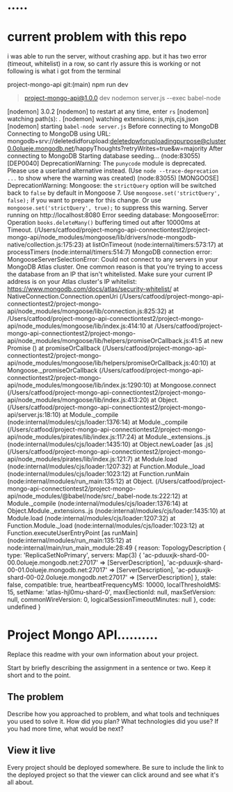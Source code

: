 # .....

# current problem with this repo
i was able to run the server, without crashing app.
but it has two error (timeout, whitelist) in a row, 
so cant rly assure this is working or not
following is what i got from the terminal





 project-mongo-api git:(main) npm run dev

> project-mongo-api@1.0.0 dev
> nodemon server.js --exec babel-node

[nodemon] 3.0.2
[nodemon] to restart at any time, enter `rs`
[nodemon] watching path(s): *.*
[nodemon] watching extensions: js,mjs,cjs,json
[nodemon] starting `babel-node server.js`
Before connecting to MongoDB
Connecting to MongoDB using URL: mongodb+srv://deletedidforupload:deletedpwforuploadingpurpose@cluster0.0olueje.mongodb.net/happyThoughts?retryWrites=true&w=majority
After connecting to MongoDB
Starting database seeding...
(node:83055) [DEP0040] DeprecationWarning: The `punycode` module is deprecated. Please use a userland alternative instead.
(Use `node --trace-deprecation ...` to show where the warning was created)
(node:83055) [MONGOOSE] DeprecationWarning: Mongoose: the `strictQuery` option will be switched back to `false` by default in Mongoose 7. Use `mongoose.set('strictQuery', false);` if you want to prepare for this change. Or use `mongoose.set('strictQuery', true);` to suppress this warning.
Server running on http://localhost:8080
Error seeding database: MongooseError: Operation `books.deleteMany()` buffering timed out after 10000ms
    at Timeout.<anonymous> (/Users/catfood/project-mongo-api-connectiontest2/project-mongo-api/node_modules/mongoose/lib/drivers/node-mongodb-native/collection.js:175:23)
    at listOnTimeout (node:internal/timers:573:17)
    at processTimers (node:internal/timers:514:7)
MongoDB connection error: MongooseServerSelectionError: Could not connect to any servers in your MongoDB Atlas cluster. One common reason is that you're trying to access the database from an IP that isn't whitelisted. Make sure your current IP address is on your Atlas cluster's IP whitelist: https://www.mongodb.com/docs/atlas/security-whitelist/
    at NativeConnection.Connection.openUri (/Users/catfood/project-mongo-api-connectiontest2/project-mongo-api/node_modules/mongoose/lib/connection.js:825:32)
    at /Users/catfood/project-mongo-api-connectiontest2/project-mongo-api/node_modules/mongoose/lib/index.js:414:10
    at /Users/catfood/project-mongo-api-connectiontest2/project-mongo-api/node_modules/mongoose/lib/helpers/promiseOrCallback.js:41:5
    at new Promise (<anonymous>)
    at promiseOrCallback (/Users/catfood/project-mongo-api-connectiontest2/project-mongo-api/node_modules/mongoose/lib/helpers/promiseOrCallback.js:40:10)
    at Mongoose._promiseOrCallback (/Users/catfood/project-mongo-api-connectiontest2/project-mongo-api/node_modules/mongoose/lib/index.js:1290:10)
    at Mongoose.connect (/Users/catfood/project-mongo-api-connectiontest2/project-mongo-api/node_modules/mongoose/lib/index.js:413:20)
    at Object.<anonymous> (/Users/catfood/project-mongo-api-connectiontest2/project-mongo-api/server.js:18:10)
    at Module._compile (node:internal/modules/cjs/loader:1376:14)
    at Module._compile (/Users/catfood/project-mongo-api-connectiontest2/project-mongo-api/node_modules/pirates/lib/index.js:117:24)
    at Module._extensions..js (node:internal/modules/cjs/loader:1435:10)
    at Object.newLoader [as .js] (/Users/catfood/project-mongo-api-connectiontest2/project-mongo-api/node_modules/pirates/lib/index.js:121:7)
    at Module.load (node:internal/modules/cjs/loader:1207:32)
    at Function.Module._load (node:internal/modules/cjs/loader:1023:12)
    at Function.runMain (node:internal/modules/run_main:135:12)
    at Object.<anonymous> (/Users/catfood/project-mongo-api-connectiontest2/project-mongo-api/node_modules/@babel/node/src/_babel-node.ts:222:12)
    at Module._compile (node:internal/modules/cjs/loader:1376:14)
    at Object.Module._extensions..js (node:internal/modules/cjs/loader:1435:10)
    at Module.load (node:internal/modules/cjs/loader:1207:32)
    at Function.Module._load (node:internal/modules/cjs/loader:1023:12)
    at Function.executeUserEntryPoint [as runMain] (node:internal/modules/run_main:135:12)
    at node:internal/main/run_main_module:28:49 {
  reason: TopologyDescription {
    type: 'ReplicaSetNoPrimary',
    servers: Map(3) {
      'ac-pduuxjk-shard-00-00.0olueje.mongodb.net:27017' => [ServerDescription],
      'ac-pduuxjk-shard-00-01.0olueje.mongodb.net:27017' => [ServerDescription],
      'ac-pduuxjk-shard-00-02.0olueje.mongodb.net:27017' => [ServerDescription]
    },
    stale: false,
    compatible: true,
    heartbeatFrequencyMS: 10000,
    localThresholdMS: 15,
    setName: 'atlas-hjl0mu-shard-0',
    maxElectionId: null,
    maxSetVersion: null,
    commonWireVersion: 0,
    logicalSessionTimeoutMinutes: null
  },
  code: undefined
}




# Project Mongo API..........

Replace this readme with your own information about your project.

Start by briefly describing the assignment in a sentence or two. Keep it short and to the point.

## The problem

Describe how you approached to problem, and what tools and techniques you used to solve it. How did you plan? What technologies did you use? If you had more time, what would be next?

## View it live

Every project should be deployed somewhere. Be sure to include the link to the deployed project so that the viewer can click around and see what it's all about.
